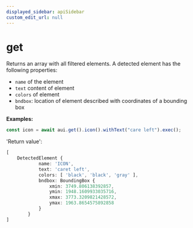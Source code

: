 ```yaml
---
displayed_sidebar: apiSidebar
custom_edit_url: null
---
```

# get

Returns an array with all filtered elements.
A detected element has the following properties:
- `name` of the element
- `text` content of element
- `colors` of element
- `bndbox`: location of element described with coordinates of a bounding box

**Examples:**
```typescript 
const icon = await aui.get().icon().withText("care left").exec();

```

'Return value':
```typescript 
[
    DetectedElement {
            name: 'ICON',
            text: 'caret left',
            colors: [ 'black', 'black', 'gray' ],
            bndbox: BoundingBox {
                xmin: 3749.806138392857,
                ymin: 1948.1609933035716,
                xmax: 3773.3209821428572,
                ymax: 1963.8654575892858
            }
        }
]
```

